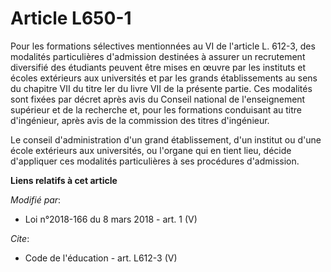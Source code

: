# Article L650-1

Pour les formations sélectives mentionnées au VI de l'article L. 612-3, des modalités particulières d'admission destinées à
assurer un recrutement diversifié des étudiants peuvent être mises en œuvre par les instituts et écoles extérieurs aux
universités et par les grands établissements au sens du chapitre VII du titre Ier du livre VII de la présente partie. Ces
modalités sont fixées par décret après avis du Conseil national de l'enseignement supérieur et de la recherche et, pour les
formations conduisant au titre d'ingénieur, après avis de la commission des titres d'ingénieur.

Le conseil d'administration d'un grand établissement, d'un institut ou d'une école extérieurs aux universités, ou l'organe
qui en tient lieu, décide d'appliquer ces modalités particulières à ses procédures d'admission.

**Liens relatifs à cet article**

_Modifié par_:

  - Loi n°2018-166 du 8 mars 2018 - art. 1 (V)

_Cite_:

  - Code de l'éducation - art. L612-3 (V)
